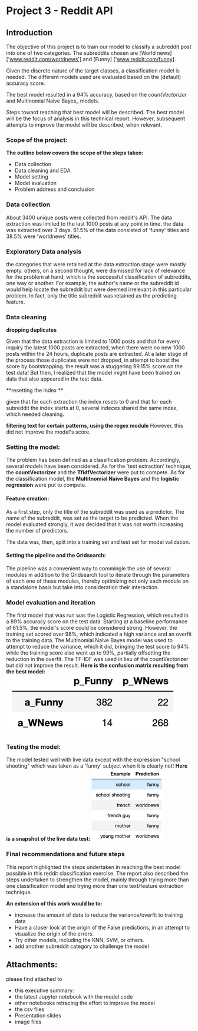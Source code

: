 # Project 3 - Reddit API

## Introduction


The objective of this project is to train our model to classify a subreddit post into one of two categories. The subreddits chosen are [World news] ['www.reddit.com/worldnews'] and [Funny] ['www.reddit.com/funny].

Given the discrete nature of the target classes, a classification model is needed. The different models used are evaluated based on the (default) accuracy score.

The best model resulted in a 94% accuracy, based on the _countVectorizer_ and Multinomial Naive Bayes_ models.

Steps toward reaching that best model will be described. The best model will be the focus of analysis in this technical report. However, subsequent attempts to improve the model will be described, when relevant.

### Scope of the project:

**The outline below covers the scope of the steps taken:**
  - Data collection
  - Data cleaning and EDA
  - Model setting
  - Model evaluation
  - Problem address and conclusion

### Data collection

About 3400 unique posts were collected from reddit's API.
The data extraction was limited to the last 1000 posts at any point in time. the data was extracted over 3 days. 61.5% of the data consisted of 'funny' titles and 38.5% were 'worldnews' titles.


### Exploratory Data analysis

the categories that were retained at the data extraction stage were mostly empty. others, on a second thought, were dismissed for lack of relevance for the problem at hand, which is the successful  classification of subreddits, one way or another. For example, the author's name or the subreddit id would help locate the subreddit but were deemed irrelevant in this particular problem.
In fact, only the title subreddit was retained as the predicting feature.

### Data cleaning

**dropping duplicates**

Given that the data extraction is limited to 1000 posts and that for every inquiry the latest 1000 posts are extracted, when there were no new 1000 posts within the 24 hours, duplicate posts are extracted. At a later stage of the process those duplicates were not dropped, in attempt to boost the score by bootstrapping. the result was a stuggering 99.15% score on the test data! But then, I realized that the model might have been trained on data that also appeared in the test data.

**resetting the index **

given that for each extraction the index resets to 0 and that for each subreddit the index starts at 0, several indeces shared the same index, which needed cleaning.

**filtering text for certain patterns, using the regex module** However, this did not improve the model's score.

### Setting the model:

The problem has been defined as a classification problem. Accordingly, several models have been considered. As for the 'text extraction' technique, the **countVectorizer** and the **TfidfVectorizer** were put to compete. As for the classification model, the **Multitnomial Naive Bayes** and the **logistic regression** were put to compete.

#### Feature creation:

As a first step, only the title of the subreddit was used as a predictor. The name of the subreddit, was  set as the target to be predicted. When the model evaluated strongly, it was decided that it was not worth increasing the number of predictors.

The data was, then, split into a training set and test set for model validation.

#### Setting the pipeline and the Gridsearch:

The pipeline was a convenient way to commingle the use of several modules in addition to the Gridsearch tool to iterate through the parameters of each one of these modules, thereby optimizing not only each module on a standalone basis but take into consideration their interaction.

### Model evaluation and iteration

The first model that was run was the Logistic Regression, which resulted in a 89% accuracy score on the test data. Starting at a baseline performance of 61.5%, the model's score could be considered strong. However, the training set scored over 98%, which indicated a high variance and an overfit to the training data.
The Multinomial Naive Bayes model was used to attempt to reduce the variance, which it did, bringing the test score to 94% while the training score also went up to 99%, partially offsetting the reduction in the overfit.
The TF-IDF was used in lieu of the countVectorizer but did not improve the result.
**Here is the confusion matrix resulting from the best model:**
![Confusion Matrix](./images/ConfusionMatrix.png)

### Testing the model:
The model tested well with live data except with the expression "school shooting" which was taken as a 'funny' subject when it is clearly not!
**Here is a snapshot of the live data test:**
![Examples Vs. Predictions](./images/ExampleVsPrediction.png)

### Final recommendations and future steps

This report highlighted the steps undertaken in reaching the best model possible in this reddit classification exercise. The report also described the steps undertaken to strengthen the model, mainly through trying more than one classification model and trying more than one text/feature extraction technique.

**An extension of this work would be to:**
- increase the amount of data to reduce the variance/overfit to training data
- Have a closer look at the origin of the False predictions, in an attempt to visualize the origin of the errors.
- Try other models, including the KNN, SVM, or others.
- add another subreddit category to challenge the model


## Attachments:
please find attached to
- this executive summary:
- the latest Jupyter notebook with the model code
- other notebooks retracing the effort to improve the model
- the csv files
- Presentation slides
- image files
